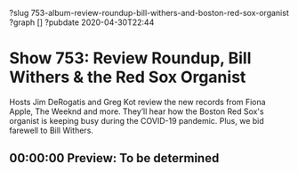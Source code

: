 ?slug 753-album-review-roundup-bill-withers-and-boston-red-sox-organist
?graph []
?pubdate 2020-04-30T22:44

# Show 753: Review Roundup, Bill Withers & the Red Sox Organist

Hosts Jim DeRogatis and Greg Kot review the new records from Fiona Apple, The Weeknd and more. They’ll hear how the Boston Red Sox's organist is keeping busy during the COVID-19 pandemic. Plus, we bid farewell to Bill Withers.

## 00:00:00 Preview: To be determined
